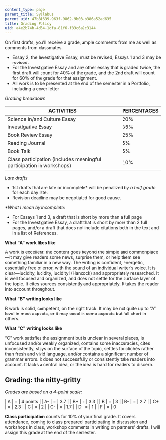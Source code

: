 ```yaml
---
content_type: page
parent_title: Syllabus
parent_uid: 47b81639-963f-9862-9b03-b386a52ad635
title: Grading Policy
uid: a4e2b74b-4d64-1dfa-81f6-f83c6a2c3144
---
```


On first drafts, you’ll receive a grade, ample comments from me as well as comments from classmates.

*   Essay 2, the Investigative Essay, must be revised; Essays 1 and 3 may be revised.
*   For the Investigative Essay and any other essay that is graded twice, the first draft will count for 40% of the grade, and the 2nd draft will count for 60% of the grade for that assignment.
*   All work is to be presented at the end of the semester in a Portfolio, including a cover letter

_Grading breakdown_

| ACTIVITIES | PERCENTAGES |
| --- | --- |
| Science in/and Culture Essay | 20% |
| Investigative Essay | 35% |
| Book Review Essay | 25% |
| Reading Journal | 5% |
| Book Talk | 5% |
| Class participation (includes meaningful participation in workshops) | 10% 

_Late drafts_

*   1st drafts that are late or incomplete\* will be penalized by _a half grade_ for each day late.
*   Revision deadline may be negotiated for good cause.

_\*What I mean by incomplete_:

*   For Essays 1 and 3, a draft that is short by more than a full page
*   For the Investigative Essay, a draft that is short by more than 2 full pages, and/or a draft that does not include citations both in the text and in a list of References.

**What "A" work likes like**

A work is excellent: the content goes beyond the simple and commonplace—it may give readers some news, surprise them, or help them see something familiar in a new way. The writing is confident, energetic, essentially free of error, with the sound of an individual writer’s voice. It is clear—lucidity, lucidity, lucidity! (Hancock) and appropriately researched. It is well focused and organized, and does not settle for the surface layer of the topic. It cites sources consistently and appropriately. It takes the reader into account throughout.

**What "B" writing looks like**

B work is solid, competent, on the right track. It may be not quite up to “A” level in most aspects, or it may excel in some aspects but fall short in others.

**What "C" writing looks like**

“C” work satisfies the assignment but is unclear in several places, is unfocused and/or weakly organized, contains some inaccuracies, cites inconsistently, stays on the surface of the topic, settles for clichés rather than fresh and vivid language, and/or contains a significant number of grammar errors. It does not successfully or consistently take readers into account. It lacks a central idea, or the idea is hard for readers to discern.

Grading: the nitty-gritty
-------------------------

_Grades are based on a 4-point scale:_

| A | \= | 4 points |
| A- | \= | 3.7 |
| B+ | \= | 3.3 |
| B | \= | 3 |
| B- | \= | 2.7 |
| C+ | \= | 2.3 |
| C | \= | 2 |
| C- | \= | 1.7 |
| D | \= | 1 |
| F | \= | 0 

**Class participation** counts for 10% of your final grade. It covers attendance, coming to class prepared, participating in discussion and workshops in class, workshop comments in writing on partners’ drafts. I will assign this grade at the end of the semester.